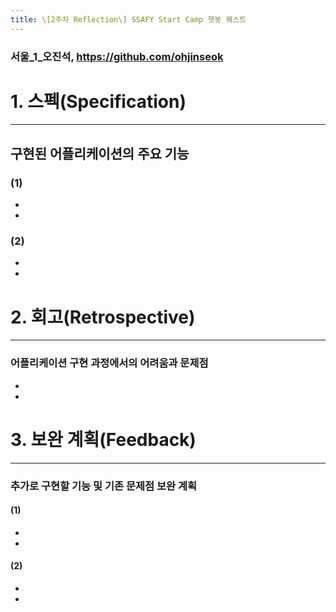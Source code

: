 ```yaml
---
title: \[2주차 Reflection\] SSAFY Start Camp 챗봇 퀘스트
---
```


### 서울_1_오진석, https://github.com/ohjinseok

# 1. 스펙(Specification)
---
## 구현된 어플리케이션의 주요 기능
### (1)
- 
-
### (2)
-
-

# 2. 회고(Retrospective)
---
### 어플리케이션 구현 과정에서의 어려움과 문제점
-
-

# 3. 보완 계획(Feedback)
---
### 추가로 구현할 기능 및 기존 문제점 보완 계획
#### (1)
-
-
#### (2)
-
-
